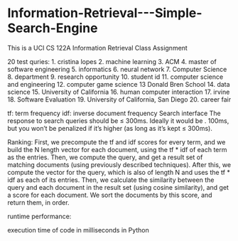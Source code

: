 # Information-Retrieval---Simple-Search-Engine
This is a UCI CS 122A Information Retrieval Class Assignment

20 test quries:
                1.  cristina lopes
                2.  machine learning
                3.  ACM
                4.  master of software engineering 
                5.  informatics
                6.  neural network
                7.  Computer Science
                8.  department
                9.  research opportunity
                10. student id
                11. computer science and engineering
                12. computer game science
                13  Donald Bren School
                14. data science
                15. University of California
                16. human computer interaction
                17. irvine
                18. Software Evaluation
                19. University of California, San Diego
                20. career fair
                
                
tf: term frequency
idf: inverse document frequency
Search interface
The response to search queries should be ≤ 300ms. Ideally it would be . 100ms,
but you won’t be penalized if it’s higher (as long as it’s kept ≤ 300ms).


Ranking: 
First, we precompute the tf and idf scores for every term, and we build the N length vector for each document, using the tf * idf of each term as the entries.
Then, we compute the query, and get a result set of matching documents (using previously described techniques).
After this, we compute the vector for the query, which is also of length N and uses the tf * idf as each of its entries.
Then, we calculate the similarity between the query and each document in the result set (using cosine similarity), and get a score for each document.
We sort the documents by this score, and return them, in order.

runtime performance:

execution time of code in milliseconds in Python


